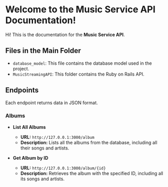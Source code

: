 # Welcome to the Music Service API Documentation!

Hi! This is the documentation for the **Music Service API**.

## Files in the Main Folder

- `database_model`: This file contains the database model used in the project.
- `MusicStreamingAPI`: This folder contains the Ruby on Rails API.

## Endpoints

Each endpoint returns data in JSON format.

### Albums

- **List All Albums**
  - **URL:** `http://127.0.0.1:3000/album`
  - **Description:** Lists all the albums from the database, including all their songs and artists.

- **Get Album by ID**
  - **URL:** `http://127.0.0.1:3000/album/{id}`
  - **Description:** Retrieves the album with the specified ID, including all its songs and artists.

